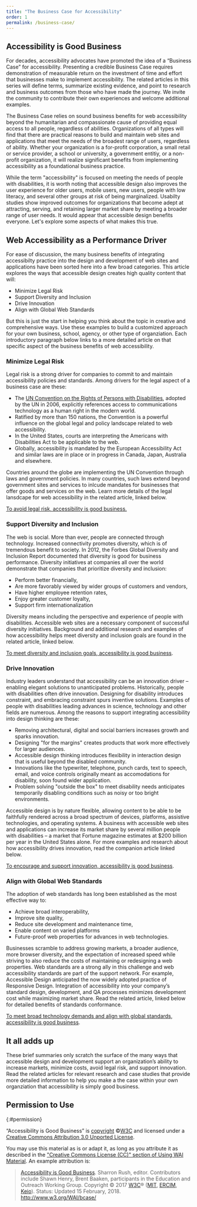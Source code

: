 ```yaml
---
title: "The Business Case for Accessibility"
order: 1
permalink: /business-case/
---
```


## Accessibility is Good Business

For decades, accessibility advocates have promoted the idea of a “Business Case” for accessibility. Presenting a credible Business Case requires demonstration of measurable return on the investment of time and effort that businesses make to implement accessibility. The related articles in this series will define terms, summarize existing evidence, and point to research and business outcomes from those who have made the journey. We invite the community to contribute their own experiences and welcome additional examples. 

The Business Case relies on sound business benefits for web accessibility beyond the humanitarian and compassionate cause of providing equal access to all people, regardless of abilities. Organizations of all types will find that there are practical reasons to build and maintain web sites and applications that meet the needs of the broadest range of users, regardless of ability. Whether your organization is a for-profit corporation, a small retail or service provider, a school or university, a government entitiy, or a non-profit organization, it will realize significant benefits from implementing accessibility as a foundational business practice. 

While the term "accessibility" is focused on meeting the needs of people with disabilities, it is worth noting that accessible design also improves the user experience for older users, mobile users, new users, people with low literacy, and several other groups at risk of being marginalized. Usabilty studies show improved outcomes for organizations that become adept at attracting, serving, and retaining larger market share by meeting a broader range of user needs. It would appear that accessible design benefits everyone. Let's explore some aspects of what makes this true.

## Web Accessibility as a Performance Driver 

For ease of discussion, the many business benefits of integrating accessibilty practice into the design and development of web sites and applications have been sorted here into a few broad categories. This article explores the ways that accessible design creates high quality content that will:
* Minimize Legal Risk
* Support Diversity and Inclusion
* Drive Innovation
* Align with Global Web Standards

But this is just the start in helping you think about the topic in creative and comprehensive ways. Use these examples to build a customized approach for your own business, school, agency, or other type of organziation. Each introductory paragraph below links to a more detailed article on that specific aspect of the business benefits of web accessibility.  

### Minimize Legal Risk
Legal risk is a strong driver for companies to commit to and maintain accessibility policies and standards. Among drivers for the legal aspect of a business case are these:
* The [UN Convention on the Rights of Persons with Disabilities](http://www.un.org/disabilities/default.asp?navid=12&pid=150), adopted by the UN in 2006, explicitly references access to communications technology as a human right in the modern world. 
* Ratified by more than 150 nations, the Convention is a powerful influence on the global legal and policy landscape related to web accessibility. 
* In the United States, courts are interpreting the Americans with Disabilities Act to be applicable to the web.
* Globally, accessibility is mandated by the European Accessibility Act and similar laws are in place or in progress in Canada, Japan, Australia and elsewhere. 

Countries around the globe are implementing the UN Convention through laws and government policies. In many countries, such laws extend beyond government sites and services to inlcude mandates for businesses that offer goods and services on the web. Learn more details of the legal lansdcape for web accessibility in the related article, linked below.


[To avoid legal risk, accessibility is good business.](https://w3c.github.io/wai-bcase/business-case/legal-risk/)


### Support Diversity and Inclusion
The web is social. More than ever, people are connected through technology. Increased connectivity promotes diversity, which is of tremendous benefit to society. In 2012, the Forbes Global Diversity and Inclusion Report documented that diversity is good for business performance. Diversity initiatives at companies all over the world demonstrate that companies that prioritize diversity and inclusion:
* Perform better financially,
* Are more favorably viewed by wider groups of customers and vendors,
* Have higher employee retention rates,
* Enjoy greater customer loyalty,
* Support firm internationalization

Diversity means including the perspective and experience of people with disabilities. Accessible web sites are a necessary component of successful diversity initiatives. Background and additional research and examples of how accessibility helps meet diversity and inclusion goals are found in the related article, linked below. 

[To meet diversity and inclusion goals, accessibility is good business](https://w3c.github.io/wai-bcase/business-case/diversity-inclusion/).

### Drive Innovation
Industry leaders understand that accessibility can be an innovation driver – enabling elegant solutions to unanticipated problems. Historically, people with disabilities often drive innovation. Designing for disability introduces constraint, and embracing constraint spurs inventive solutions. Examples of people with disabilities leading advances in science, technology and other fields are numerous. Among the reasons to support integrating accessibility into design thinking are these:
* Removing architectural, digital and social barriers increases growth and sparks innovation.
* Designing "for the margins" creates products that work more effectively for larger audiences.
* Accessible design thinking introduces flexibility in interaction design that is useful beyond the disabled community.
* Innovations like the typewriter, telephone, punch cards, text to speech, email, and voice controls originally meant as accomodations for disability, soon found wider application.
* Problem solving "outside the box" to meet disability needs anticipates temporarily disabling conditions such as noisy or too bright environments.

Accessible design is by nature flexible, allowing content to be able to be faithfully rendered across a broad spectrum of devices, platforms, assistive technologies, and operating systems. A business with accessible web sites and applications can increase its market share by several million people with disabilities – a market that Fortune magazine estimates at $200&nbsp;billion per year in the United States alone. For more examples and research about how accessibility drives innovation, read the companion article linked below.

[To encourage and support innovation, accessibility is good business](https://w3c.github.io/wai-bcase/business-case/drive-innovation/).

### Align with Global Web Standards
The adoption of web standards has long been established as the most effective way to:
* Achieve broad interoperability,
* Improve site quality,
* Reduce site development and maintenance time,
* Enable content on varied platforms
* Future-proof web properties for advances in web technologies.

Businesses scramble to address growing markets, a broader audience, more browser diversity, and the expectation of increased speed while striving to also reduce the costs of maintaining or redesigning a web properties. Web standards are a strong ally in this challenge and web accessibility standards are part of the support network. For example, Accessible Design anticipated the now widely adopted practice of Responsive Design. Integration of accessibility into your company’s standard design, development, and QA processes minimizes development cost while maximizing market share. Read the related article, linked below for detailed benefits of standards conformance. 

[To meet broad technology demands and align with global standards, accessibility is good business](https://w3c.github.io/wai-bcase/business-case/align-with-standards/).

## It all adds up
These brief summaries only scratch the surface of the many ways that accessible design and development support an organization’s ability to increase markets, minimize costs, avoid legal risk, and support innovation. Read the related articles for relevant research and case studies that provide more detailed information to help you make a the case within your own organziation that accessibility is simply good business. 

## Permission to Use
{:#permission}

“Accessibility is Good Business” is [copyright](http://www.w3.org/Consortium/Legal/ipr-notice#Copyright) ©[W3C](http://www.w3.org/) and licensed under a [Creative Commons Attribution 3.0 Unported License](http://creativecommons.org/licenses/by/3.0/).

You may use this material as is or adapt it, as long as you attribute it as described in the ["Creative Commons License (CC)" section of Using WAI Material](http://www.w3.org/WAI/about/usingWAImaterial#cc). An example attribution is:

> [Accessibility is Good Business](http://www.w3.org/WAI/bcase/). Sharron Rush, editor. Contributors include Shawn Henry, Brent Baaken, participants in the Education and Outreach Working Group. Copyright © 2017 [W3C](http://www.w3.org/)®
> ([MIT](http://www.csail.mit.edu/), [ERCIM](http://www.ercim.eu/),
> [Keio](http://www.keio.ac.jp/)). Status: Updated 15 February, 2018.
> <http://www.w3.org/WAI/bcase/>

